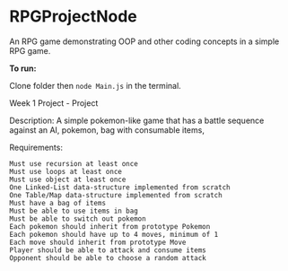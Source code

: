# RPGProjectNode
An RPG game demonstrating OOP and other coding concepts in a simple RPG game.


**To run:**

Clone folder then ```node Main.js``` in the terminal.


Week 1 Project - Project

Description: A simple pokemon-like game that has a battle sequence against an AI, pokemon, bag with consumable items,

Requirements:

    Must use recursion at least once
    Must use loops at least once
    Must use object at least once
    One Linked-List data-structure implemented from scratch
    One Table/Map data-structure implemented from scratch
    Must have a bag of items
    Must be able to use items in bag
    Must be able to switch out pokemon
    Each pokemon should inherit from prototype Pokemon
    Each pokemon should have up to 4 moves, minimum of 1
    Each move should inherit from prototype Move
    Player should be able to attack and consume items
    Opponent should be able to choose a random attack
